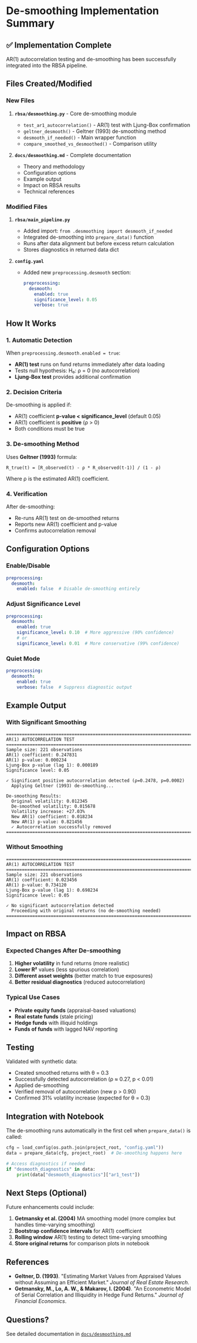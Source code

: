 # De-smoothing Implementation Summary

## ✅ Implementation Complete

AR(1) autocorrelation testing and de-smoothing has been successfully integrated into the RBSA pipeline.

## Files Created/Modified

### New Files
1. **`rbsa/desmoothing.py`** - Core de-smoothing module
   - `test_ar1_autocorrelation()` - AR(1) test with Ljung-Box confirmation
   - `geltner_desmooth()` - Geltner (1993) de-smoothing method
   - `desmooth_if_needed()` - Main wrapper function
   - `compare_smoothed_vs_desmoothed()` - Comparison utility

2. **`docs/desmoothing.md`** - Complete documentation
   - Theory and methodology
   - Configuration options
   - Example output
   - Impact on RBSA results
   - Technical references

### Modified Files
1. **`rbsa/main_pipeline.py`**
   - Added import: `from .desmoothing import desmooth_if_needed`
   - Integrated de-smoothing into `prepare_data()` function
   - Runs after data alignment but before excess return calculation
   - Stores diagnostics in returned data dict

2. **`config.yaml`**
   - Added new `preprocessing.desmooth` section:
     ```yaml
     preprocessing:
       desmooth:
         enabled: true
         significance_level: 0.05
         verbose: true
     ```

## How It Works

### 1. Automatic Detection
When `preprocessing.desmooth.enabled = true`:
- **AR(1) test** runs on fund returns immediately after data loading
- Tests null hypothesis: H₀: ρ = 0 (no autocorrelation)
- **Ljung-Box test** provides additional confirmation

### 2. Decision Criteria
De-smoothing is applied if:
- AR(1) coefficient **p-value < significance_level** (default 0.05)
- AR(1) coefficient is **positive** (ρ > 0)
- Both conditions must be true

### 3. De-smoothing Method
Uses **Geltner (1993)** formula:
```
R_true(t) = [R_observed(t) - ρ * R_observed(t-1)] / (1 - ρ)
```

Where ρ is the estimated AR(1) coefficient.

### 4. Verification
After de-smoothing:
- Re-runs AR(1) test on de-smoothed returns
- Reports new AR(1) coefficient and p-value
- Confirms autocorrelation removal

## Configuration Options

### Enable/Disable
```yaml
preprocessing:
  desmooth:
    enabled: false  # Disable de-smoothing entirely
```

### Adjust Significance Level
```yaml
preprocessing:
  desmooth:
    enabled: true
    significance_level: 0.10  # More aggressive (90% confidence)
    # or
    significance_level: 0.01  # More conservative (99% confidence)
```

### Quiet Mode
```yaml
preprocessing:
  desmooth:
    enabled: true
    verbose: false  # Suppress diagnostic output
```

## Example Output

### With Significant Smoothing
```
================================================================================
AR(1) AUTOCORRELATION TEST
================================================================================
Sample size: 221 observations
AR(1) coefficient: 0.247831
AR(1) p-value: 0.000234
Ljung-Box p-value (lag 1): 0.000189
Significance level: 0.05

✓ Significant positive autocorrelation detected (ρ=0.2478, p=0.0002)
  Applying Geltner (1993) de-smoothing...

De-smoothing Results:
  Original volatility: 0.012345
  De-smoothed volatility: 0.015678
  Volatility increase: +27.03%
  New AR(1) coefficient: 0.018234
  New AR(1) p-value: 0.821456
  ✓ Autocorrelation successfully removed
================================================================================
```

### Without Smoothing
```
================================================================================
AR(1) AUTOCORRELATION TEST
================================================================================
Sample size: 221 observations
AR(1) coefficient: 0.023456
AR(1) p-value: 0.734120
Ljung-Box p-value (lag 1): 0.698234
Significance level: 0.05

✓ No significant autocorrelation detected
  Proceeding with original returns (no de-smoothing needed)
================================================================================
```

## Impact on RBSA

### Expected Changes After De-smoothing
1. **Higher volatility** in fund returns (more realistic)
2. **Lower R²** values (less spurious correlation)
3. **Different asset weights** (better match to true exposures)
4. **Better residual diagnostics** (reduced autocorrelation)

### Typical Use Cases
- **Private equity funds** (appraisal-based valuations)
- **Real estate funds** (stale pricing)
- **Hedge funds** with illiquid holdings
- **Funds of funds** with lagged NAV reporting

## Testing

Validated with synthetic data:
- Created smoothed returns with θ = 0.3
- Successfully detected autocorrelation (ρ ≈ 0.27, p < 0.01)
- Applied de-smoothing
- Verified removal of autocorrelation (new p > 0.90)
- Confirmed 31% volatility increase (expected for θ = 0.3)

## Integration with Notebook

The de-smoothing runs automatically in the first cell when `prepare_data()` is called:

```python
cfg = load_config(os.path.join(project_root, "config.yaml"))
data = prepare_data(cfg, project_root)  # De-smoothing happens here

# Access diagnostics if needed
if "desmooth_diagnostics" in data:
    print(data["desmooth_diagnostics"]["ar1_test"])
```

## Next Steps (Optional)

Future enhancements could include:
1. **Getmansky et al. (2004)** MA smoothing model (more complex but handles time-varying smoothing)
2. **Bootstrap confidence intervals** for AR(1) coefficient
3. **Rolling window** AR(1) testing to detect time-varying smoothing
4. **Store original returns** for comparison plots in notebook

## References

- **Geltner, D. (1993)**. "Estimating Market Values from Appraised Values without Assuming an Efficient Market." *Journal of Real Estate Research*.
- **Getmansky, M., Lo, A. W., & Makarov, I. (2004)**. "An Econometric Model of Serial Correlation and Illiquidity in Hedge Fund Returns." *Journal of Financial Economics*.

## Questions?

See detailed documentation in [`docs/desmoothing.md`](docs/desmoothing.md)
